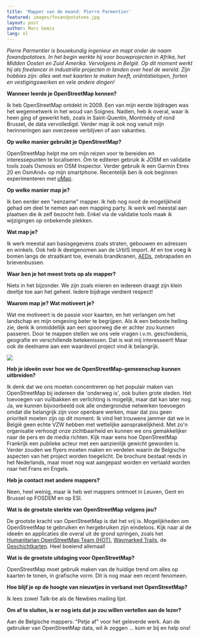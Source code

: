 ```yaml
---
title: 'Mapper van de maand: Pierre Parmentier'
featured: images/foxandpotatoes.jpg
layout: post
author: Marc Gemis
lang: nl
---
```


_Pierre Parmentier is bouwkundig ingenieur en mapt onder de naam foxandpotatoes. In het begin werkte hij voor bouwprojecten in Afrika, het Midden Oosten en Zuid Amerika. Vervolgens in België. Op dit moment werkt hij als freelancer in industriële projecten in landen over heel de wereld. Zijn hobbies zijn: alles wat met kaarten te maken heeft, oriëntatielopen, forten en vestigingswerken en vele andere dingen!_

**Wanneer leerde je OpenStreetMap kennen?**

Ik heb OpenStreetMap ontdekt in 2009. Een van mijn eerste bijdragen was het  wegennetwerk in  het woud van Soignes. Nadien, heb ik overal, waar ik heen ging of gewerkt heb, zoals in Saint-Quentin, Montmédy of rond Brussel, de data vervolledigd. Verder map ik ook nog vanuit mijn herinneringen aan overzeese verblijven of aan vakanties.

**Op welke manier gebruikt je OpenStreetMap?**

OpenStreetMap helpt me om mijn reizen voor te bereiden en interessepunten te localiseren. Om te editeren gebruik ik JOSM en validatie tools zoals Osmosis en OSM Inspector. Verder gebruik ik een Garmin Etrex 20 en OsmAnd+ op mijn smartphone. Recentelijk ben ik ook beginnen experimenteren met <a href="http://umap.openstreetmap.fr/">uMap</a>.

**Op welke manier map je?**

Ik ben eerder een "eenzame" mapper. Ik heb nog nooit de mogelijkheid gehad om deel te nemen aan een mapping party. Ik werk wel meestal aan plaatsen die ik zelf bezocht heb. Enkel via de validatie tools maak ik wijzigingen op onbekende plekken.

**Wat map je?** 

Ik werk meestal aan basisgegevens zoals straten, gebouwen en adressen en winkels. Ook heb ik deelgenomen aan de UrbIS import. Af en toe voeg ik bomen langs de straatkant toe, evenals brandkranen, <a href="http://nl.wikipedia.org/wiki/Automatische_externe_defibrillator">AEDs</a>, zebrapaden en brievenbussen.

**Waar ben je het meest trots op als mapper?** 

Niets in het bijzonder. We zijn zoals mieren en iedereen draagt zijn klein deeltje toe aan het geheel. Iedere bijdrage verdient respect!

**Waarom map je? Wat motiveert je?**

Wat me motiveert is de passie voor kaarten, en het verlangen om het landschap en mijn omgeving beter te begrijpen. Als ik een beboste helling zie, denk ik onmiddellijk aan een spoorweg die er achter zou kunnen passeren. Door te mappen stellen we ons vele vragen i.v.m. geschiedenis, geografie en verschillende betekenissen. Dat is wat mij interesseert! Maar ook de deelname aan een waardevol project vind ik belangrijk.

<a href="https://www.openstreetmap.org/user/foxandpotatoes"><img src="{{ site.baseurl }}/assets/images/foxandpotatoes_hdyc.png"/></a>

**Heb je ideeën over hoe we de OpenStreetMap-gemeenschap kunnen uitbreiden?**

Ik denk dat we ons moeten concentreren op het populair maken van OpenStreetMap bij iedereen die 'onderweg is', ook buiten grote steden. Het toevoegen van vuilbakken en verlichting is mogelijk, maar dat kan later nog. Ja, we kunnen bijvoorbeeld ook alle ondergrondse netwerken toevoegen omdat die belangrijk zijn voor openbare werken, maar dat zou geen prioriteit moeten zijn op dit moment.
Ik vind het trouwens jammer dat we in België geen echte VZW hebben met wettelijke aansprakelijkheid.  Met zo'n organisatie verhoogt onze zichtbaarheid en kunnen we ons gemakkelijker naar de pers en de media richten. Kijk maar eens hoe OpenStreetMap Frankrijk een publieke acteur met een aanzienlijk gewicht geworden is. 
Verder zouden we flyers moeten maken en verdelen waarin de Belgische aspecten van het project worden toegelicht. De brochure bestaat reeds in het Nederlands, maar moet nog wat aangepast worden en vertaald worden naar het Frans en Engels.

**Heb je contact met andere mappers?**

Neen, heel weinig, maar ik heb wel mappers ontmoet in Leuven, Gent en Brussel op FOSDEM en op ESI.

**Wat is de grootste sterkte van OpenStreetMap volgens jou?**

De grootste kracht van OpenStreetMap is dat het vrij is. Mogelijkheden om OpenStreetMap te gebruiken en hergebruiken zijn eindeloos. Kijk naar al de ideeën en applicaties die overal uit de grond springen, zoals het <a href="http://hot.openstreetmap.org/">Humanitarian OpenStreetMap Team (HOT)</a>, <a href="http://waymarkedtrails.org/">Waymarked Trails</a>, de <a href="http://geschichtskarten.openstreetmap.de/historische_objekte/">Geschichtkarten</a>. Heel boeiend allemaal!

**Wat is de grootste uitdaging voor OpenStreetMap?**

OpenStreetMap moet gebruik maken van de huidige trend om alles op kaarten te tonen, in grafische vorm. Dit is nog maar een recent fenomeen.

**Hoe blijf je op de hoogte van nieuwtjes in verband met OpenStreetMap?​**

Ik lees zowel Talk-be als de Newbies mailing lijst.

**Om af te sluiten, is er nog iets dat je zou willen vertellen aan de lezer?**

Aan de Belgische mappers: "Petje af" voor het geleverde werk. Aan de gebruiker van OpenStreetMap data, wil ik zeggen ... kom er bij en help ons!
